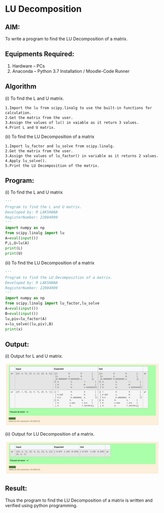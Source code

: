 # LU Decomposition 

## AIM:
To write a program to find the LU Decomposition of a matrix.

## Equipments Required:
1. Hardware – PCs
2. Anaconda – Python 3.7 Installation / Moodle-Code Runner

## Algorithm
(i) To find the L and U matrix.

    1.Import the lu from scipy.linalg to use the built-in functions for calculation.
    2.Get the matrix from the user.
    3.Assign the values of lu() in vaiable as it return 3 values.
    4.Print L and U matrix.

(ii) To find the LU Decomposition of a matrix

    1.Import lu_factor and lu_solve from scipy.linalg.
    2.Get the matrix from the user.
    3.Assign the values of lu_factor() in variable as it returns 2 values.
    4.Apply lu_solve().
    5.Print the LU Decomposition of the matrix.

## Program:
(i) To find the L and U matrix
```python
'''
Program to find the L and U matrix.
Developed by: R LAKSHANA
RegisterNumber: 22004909
'''
import numpy as np
from scipy.linalg import lu
A=eval(input())
P,L,U=lu(A)
print(L)
print(U)
```

(ii) To find the LU Decomposition of a matrix
```python
'''
Program to find the LU Decomposition of a matrix.
Developed by: R LAKSHANA
RegisterNumber: 22004909
'''
import numpy as np
from scipy.linalg import lu_factor,lu_solve
A=eval(input())
B=eval(input())
lu,piv=lu_factor(A)
x=lu_solve((lu,piv),B)
print(x)
```

## Output:

(i) Output for L and U matrix.

![l and u matrix](/L_and_U_matrix.png) 

(ii) Output for LU Decomposition of a matrix.

![lu decomposition](/LU_decomposition.png)

## Result:
Thus the program to find the LU Decomposition of a matrix is written and verified using python programming.


